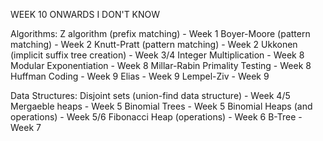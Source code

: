 WEEK 10 ONWARDS I DON'T KNOW

Algorithms:
Z algorithm (prefix matching) - Week 1
Boyer-Moore (pattern matching) - Week 2
Knutt-Pratt (pattern matching) - Week 2
Ukkonen (implicit suffix tree creation) - Week 3/4
Integer Multiplication - Week 8
Modular Exponentiation - Week 8
Millar-Rabin Primality Testing - Week 8
Huffman Coding - Week 9
Elias - Week 9
Lempel-Ziv - Week 9


Data Structures:
Disjoint sets (union-find data structure) - Week 4/5
Mergaeble heaps - Week 5
Binomial Trees - Week 5
Binomial Heaps (and operations) - Week 5/6
Fibonacci Heap (operations) - Week 6
B-Tree - Week 7
